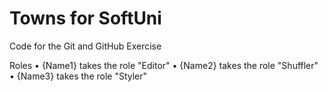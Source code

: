 # Towns for SoftUni
Code for the Git and GitHub Exercise

 Roles
•	{Name1} takes the role "Editor"
•	{Name2} takes the role "Shuffler"
•	{Name3} takes the role "Styler"
